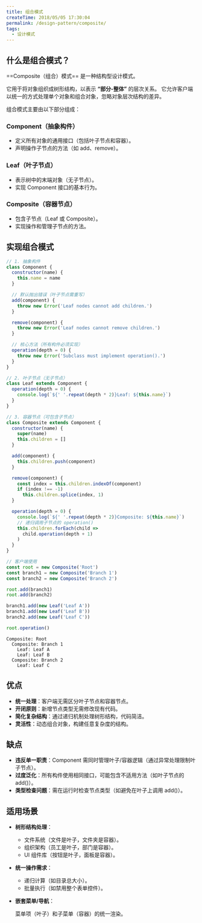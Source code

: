 ```yaml
---
title: 组合模式
createTime: 2018/05/05 17:30:04
permalink: /design-pattern/composite/
tags:
  - 设计模式
---
```


## 什么是组合模式？

==Composite（组合）模式== 是一种结构型设计模式。

它用于将对象组织成树形结构，以表示 **“部分-整体”** 的层次关系。
它允许客户端以统一的方式处理单个对象和组合对象，忽略对象层次结构的差异。

组合模式主要由以下部分组成：

### Component（抽象构件）

- 定义所有对象的通用接口（包括叶子节点和容器）。
- 声明操作子节点的方法（如 add、remove）。

### Leaf（叶子节点）

- 表示树中的末端对象（无子节点）。
- 实现 Component 接口的基本行为。

### Composite（容器节点）

- 包含子节点（Leaf 或 Composite）。
- 实现操作和管理子节点的方法。

## 实现组合模式

```js
// 1. 抽象构件
class Component {
  constructor(name) {
    this.name = name
  }

  // 默认抛出错误（叶子节点需重写）
  add(component) {
    throw new Error('Leaf nodes cannot add children.')
  }

  remove(component) {
    throw new Error('Leaf nodes cannot remove children.')
  }

  // 核心方法（所有构件必须实现）
  operation(depth = 0) {
    throw new Error('Subclass must implement operation().')
  }
}

// 2. 叶子节点（无子节点）
class Leaf extends Component {
  operation(depth = 0) {
    console.log(`${' '.repeat(depth * 2)}Leaf: ${this.name}`)
  }
}

// 3. 容器节点（可包含子节点）
class Composite extends Component {
  constructor(name) {
    super(name)
    this.children = []
  }

  add(component) {
    this.children.push(component)
  }

  remove(component) {
    const index = this.children.indexOf(component)
    if (index !== -1)
      this.children.splice(index, 1)
  }

  operation(depth = 0) {
    console.log(`${' '.repeat(depth * 2)}Composite: ${this.name}`)
    // 递归调用子节点的 operation()
    this.children.forEach(child =>
      child.operation(depth + 1)
    )
  }
}

// 客户端使用
const root = new Composite('Root')
const branch1 = new Composite('Branch 1')
const branch2 = new Composite('Branch 2')

root.add(branch1)
root.add(branch2)

branch1.add(new Leaf('Leaf A'))
branch1.add(new Leaf('Leaf B'))
branch2.add(new Leaf('Leaf C'))

root.operation()
```

```console
Composite: Root
  Composite: Branch 1
    Leaf: Leaf A
    Leaf: Leaf B
  Composite: Branch 2
    Leaf: Leaf C
```

## 优点

- **统一处理**：客户端无需区分叶子节点和容器节点。
- **开闭原则**：新增节点类型无需修改现有代码。
- **简化复杂结构**：通过递归机制处理树形结构，代码简洁。
- **灵活性**：动态组合对象，构建任意复杂度的结构。

## 缺点

- **违反单一职责**：Component 需同时管理叶子/容器逻辑（通过异常处理限制叶子节点）。
- **过度泛化**：所有构件使用相同接口，可能包含不适用方法（如叶子节点的 add()）。
- **类型检查问题**：需在运行时检查节点类型（如避免在叶子上调用 add()）。

## 适用场景

- **树形结构处理**：

  - 文件系统（文件是叶子，文件夹是容器）。
  - 组织架构（员工是叶子，部门是容器）。
  - UI 组件库（按钮是叶子，面板是容器）。

- **统一操作需求**：

  - 递归计算（如目录总大小）。
  - 批量执行（如禁用整个表单控件）。

- **嵌套菜单/导航**：

  菜单项（叶子）和子菜单（容器）的统一渲染。
